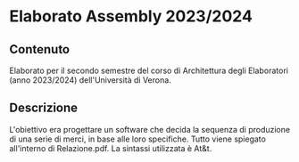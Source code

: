 # Elaborato Assembly 2023/2024

## Contenuto
Elaborato per il secondo semestre del corso di Architettura degli Elaboratori (anno 2023/2024) dell'Università di Verona.

## Descrizione
L'obiettivo era progettare un software che decida la sequenza di produzione di una serie di merci, in base alle loro specifiche. Tutto viene spiegato all'interno di Relazione.pdf. La sintassi utilizzata è At&t.
